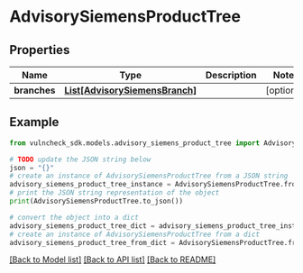 # AdvisorySiemensProductTree


## Properties

Name | Type | Description | Notes
------------ | ------------- | ------------- | -------------
**branches** | [**List[AdvisorySiemensBranch]**](AdvisorySiemensBranch.md) |  | [optional] 

## Example

```python
from vulncheck_sdk.models.advisory_siemens_product_tree import AdvisorySiemensProductTree

# TODO update the JSON string below
json = "{}"
# create an instance of AdvisorySiemensProductTree from a JSON string
advisory_siemens_product_tree_instance = AdvisorySiemensProductTree.from_json(json)
# print the JSON string representation of the object
print(AdvisorySiemensProductTree.to_json())

# convert the object into a dict
advisory_siemens_product_tree_dict = advisory_siemens_product_tree_instance.to_dict()
# create an instance of AdvisorySiemensProductTree from a dict
advisory_siemens_product_tree_from_dict = AdvisorySiemensProductTree.from_dict(advisory_siemens_product_tree_dict)
```
[[Back to Model list]](../README.md#documentation-for-models) [[Back to API list]](../README.md#documentation-for-api-endpoints) [[Back to README]](../README.md)


